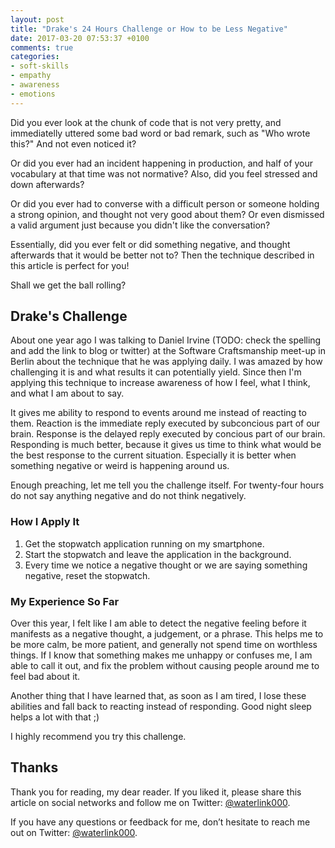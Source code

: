 ```yaml
---
layout: post
title: "Drake's 24 Hours Challenge or How to be Less Negative"
date: 2017-03-20 07:53:37 +0100
comments: true
categories:
- soft-skills
- empathy
- awareness
- emotions
---
```


Did you ever look at the chunk of code that is not very pretty, and immediatelly uttered some bad word or bad remark, such as "Who wrote this?" And not even noticed it?

Or did you ever had an incident happening in production, and half of your vocabulary at that time was not normative? Also, did you feel stressed and down afterwards?

Or did you ever had to converse with a difficult person or someone holding a strong opinion, and thought not very good about them? Or even dismissed a valid argument just because you didn't like the conversation?

Essentially, did you ever felt or did something negative, and thought afterwards that it would be better not to? Then the technique described in this article is perfect for you!

<!-- more -->

Shall we get the ball rolling?

## Drake's Challenge

About one year ago I was talking to Daniel Irvine (TODO: check the spelling and add the link to blog or twitter) at the Software Craftsmanship meet-up in Berlin about the technique that he was applying daily. I was amazed by how challenging it is and what results it can potentially yield. Since then I'm applying this technique to increase awareness of how I feel, what I think, and what I am about to say.

It gives me ability to respond to events around me instead of reacting to them. Reaction is the immediate reply executed by subconcious part of our brain. Response is the delayed reply executed by concious part of our brain. Responding is much better, because it gives us time to think what would be the best response to the current situation. Especially it is better when something negative or weird is happening around us.

Enough preaching, let me tell you the challenge itself. For twenty-four hours do not say anything negative and do not think negatively.

### How I Apply It

1. Get the stopwatch application running on my smartphone.
2. Start the stopwatch and leave the application in the background.
3. Every time we notice a negative thought or we are saying something negative, reset the stopwatch.

### My Experience So Far

Over this year, I felt like I am able to detect the negative feeling before it manifests as a negative thought, a judgement, or a phrase. This helps me to be more calm, be more patient, and generally not spend time on worthless things. If I know that something makes me unhappy or confuses me, I am able to call it out, and fix the problem without causing people around me to feel bad about it.

Another thing that I have learned that, as soon as I am tired, I lose these abilities and fall back to reacting instead of responding. Good night sleep helps a lot with that ;)

I highly recommend you try this challenge.

## Thanks

Thank you for reading, my dear reader. If you liked it, please share this article on social networks and follow me on Twitter: [@waterlink000](https://twitter.com/waterlink000).

If you have any questions or feedback for me, don’t hesitate to reach me out on Twitter: [@waterlink000](https://twitter.com/waterlink000).

